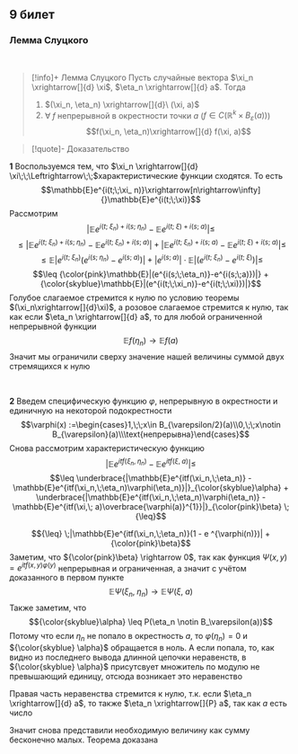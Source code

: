 ## 9 билет

### Лемма Слуцкого

&nbsp;


>[!info]+ Лемма Слуцкого
>Пусть случайные вектора $\xi_n \xrightarrow[]{d} \xi$, $\eta_n \xrightarrow[]{d} a$. Тогда
>1) $(\xi_n, \eta_n) \xrightarrow[]{d}\ (\xi, a)$
>2) $\forall\;f$ непрерывной в окрестности точки $a$ ($f\in C(\mathbb{R}^k\times B_\varepsilon(a))$)$$f(\xi_n, \eta_n)\xrightarrow[]{d} f(\xi, a)$$

>[!quote]- Доказательство
>
**1** Воспользуемся тем, что $\xi_n \xrightarrow[]{d} \xi\;\;\Leftrightarrow\;\;$характеристические функции сходятся. То есть $$\mathbb{E}e^{i(t;\;\xi_ n)}\xrightarrow[n\rightarrow\infty]{}\mathbb{E}e^{i(t;\;\xi)}$$
Рассмотрим $$|\mathbb{E}e^{i(t;\;\xi_n) + i(s;\;\eta_n)} -\mathbb{E}e^{i(t;\;\xi) + i(s;\;a)}|\leq$$$$\leq |\mathbb{E}e^{i(t;\;\xi_n) + i(s;\;\eta_n)} -\mathbb{E}e^{i(t;\;\xi_n) + i(s;\;a)}| + |\mathbb{E}e^{i(t;\;\xi_n) + i(s;\;a)} -\mathbb{E}e^{i(t;\;\xi) + i(s;\;a)}| \leq$$$$\leq \mathbb{E}|e^{i(t;\;\xi_n)}(e^{i(s;\;\eta_n)}-e^{i(s;\;a)})| + |e^{i(s;\;a)}|\cdot\mathbb{E}|(e^{i(t;\;\xi_n)}-e^{i(t;\;\xi)})|\leq$$ $$\leq {\color{pink}\mathbb{E}|(e^{i(s;\;\eta_n)}-e^{i(s;\;a)})|} + {\color{skyblue}\mathbb{E}|(e^{i(t;\;\xi_n)}-e^{i(t;\;\xi)})|}$$
Голубое слагаемое стремится к нулю по условию теоремы $(\xi_n\xrightarrow[]{d}\xi)$, а розовое слагаемое стремится к нулю, так как если $\eta_n \xrightarrow[]{d} a$, то для любой ограниченной непрерывной функции$$\mathbb{E}f(\eta_n) \rightarrow \mathbb{E}f(a)$$
Значит мы ограничили сверху значение нашей величины суммой двух стремящихся к нулю
>
&nbsp;
>
**2** Введем специфическую функцию $\varphi$, непрерывную в окрестности и единичную на некоторой подокрестности$$\varphi(x) :=\begin{cases}1,\;\;x\in B_{\varepsilon/2}(a)\\0,\;\;x\notin B_{\varepsilon}(a)\\\text{непрерывна}\end{cases}$$
Снова рассмотрим характеристическую функцию
$$|\mathbb{E}e^{itf(\xi_n,\;\eta_n)} - \mathbb{E}e^{itf(\xi,\; a)}| \leq$$$$\leq \underbrace{|\mathbb{E}e^{itf(\xi_n,\;\eta_n)} - \mathbb{E}e^{itf(\xi_n,\;\eta_n)\varphi(\eta_n)}|}_{\color{skyblue}\alpha} + \underbrace{|\mathbb{E}e^{itf(\xi_n,\;\eta_n)\varphi(\eta_n)} - \mathbb{E}e^{itf(\xi,\; a)\overbrace{\varphi(a)}^{1}}|}_{\color{pink}\beta} 
\;{\leq}$$
>
$${\leq} \;|\mathbb{E}e^{itf(\xi_n,\;\eta_n)}(1 - e ^{\varphi(n)})| + {\color{pink}\beta}$$
Заметим, что ${\color{pink}\beta} \rightarrow 0$, так как функция $\Psi(x,y) = e^{itf(x,y)\varphi(y)}$ непрерывная и ограниченная, а значит с учётом доказанного в первом пункте$$\mathbb{E}\Psi(\xi_n,\;\eta_n)\rightarrow\mathbb{E}\Psi(\xi,\;a)$$
Также заметим, что $${\color{skyblue}\alpha} \leq P(\eta_n \notin B_\varepsilon(a))$$
Потому что если $\eta_n$ не попало в окрестность $a$, то $\varphi(\eta_n) = 0$ и ${\color{skyblue} \alpha}$ обращается в ноль. А если попала, то, как видно из последнего вывода длинной цепочки неравенств, в ${\color{skyblue} \alpha}$ присутсвует множитель по модулю не превышающий единицу, отсюда возникает это неравенство
>
Правая часть неравенства стремится к нулю, т.к. если $\eta_n \xrightarrow[]{d} a$, то также $\eta_n \xrightarrow[]{P} a$, так как $a$ есть число
>
Значит снова представили необходимую величину как сумму бесконечно малых. Теорема доказана